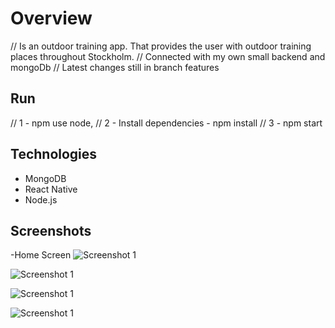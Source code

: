 # Overview
// Is an outdoor training app. That provides the user with outdoor training places throughout Stockholm. 
// Connected with my own small backend and mongoDb
// Latest changes still in branch features

## Run 
//  1 - npm use node, 
//  2 - Install dependencies - npm install
//  3 - npm start 

## Technologies
- MongoDB
- React Native 
- Node.js
 

 ## Screenshots
 -Home Screen
 ![Screenshot 1](/screenshot/Screenshot_1682534734.png "Home Screen")


 ![Screenshot 1](/screenshot/Screenshot_1682534742.png "Map Screen")


 ![Screenshot 1](/screenshot/Screenshot_1682534826.png "Search screen")


 ![Screenshot 1](/screenshot/Screenshot_1682534981.png "Gym Screen")

 
